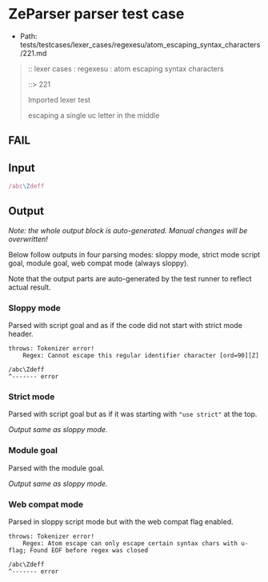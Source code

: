 # ZeParser parser test case

- Path: tests/testcases/lexer_cases/regexesu/atom_escaping_syntax_characters/221.md

> :: lexer cases : regexesu : atom escaping syntax characters
>
> ::> 221
>
> Imported lexer test
>
> escaping a single uc letter in the middle

## FAIL

## Input

`````js
/abc\Zdeff
`````

## Output

_Note: the whole output block is auto-generated. Manual changes will be overwritten!_

Below follow outputs in four parsing modes: sloppy mode, strict mode script goal, module goal, web compat mode (always sloppy).

Note that the output parts are auto-generated by the test runner to reflect actual result.

### Sloppy mode

Parsed with script goal and as if the code did not start with strict mode header.

`````
throws: Tokenizer error!
    Regex: Cannot escape this regular identifier character [ord=90][Z]

/abc\Zdeff
^------- error
`````

### Strict mode

Parsed with script goal but as if it was starting with `"use strict"` at the top.

_Output same as sloppy mode._

### Module goal

Parsed with the module goal.

_Output same as sloppy mode._

### Web compat mode

Parsed in sloppy script mode but with the web compat flag enabled.

`````
throws: Tokenizer error!
    Regex: Atom escape can only escape certain syntax chars with u-flag; Found EOF before regex was closed

/abc\Zdeff
^------- error
`````

